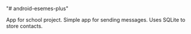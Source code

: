 "# android-esemes-plus" 

App for school project. Simple app for sending messages. Uses SQLite to store contacts. 

